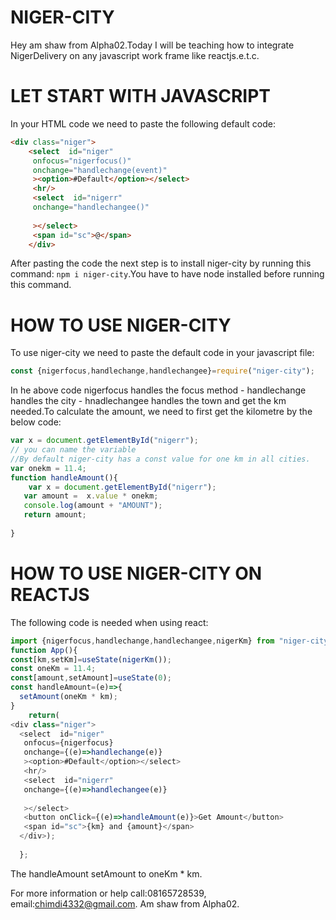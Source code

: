 # NIGER-CITY
Hey am shaw from Alpha02.Today I will be teaching how to integrate NigerDelivery on any javascript work frame like reactjs.e.t.c.
# LET START WITH JAVASCRIPT
In your HTML code we need to paste the following default code:
```html
<div class="niger">
    <select  id="niger"
     onfocus="nigerfocus()" 
     onchange="handlechange(event)"
     ><option>#Default</option></select>
     <hr/>
     <select  id="nigerr"
     onchange="handlechangee()"
     
     ></select>
     <span id="sc">@</span>
    </div>
```
 After pasting the code the next step is to install niger-city by running this command: ```npm i niger-city```.You have to have node installed before running this command.
 # HOW TO USE NIGER-CITY 
 To use niger-city we need to paste the default code in your javascript file:
 ```js
 const {nigerfocus,handlechange,handlechangee}=require("niger-city");
 ```
  In he above code nigerfocus handles the focus method - handlechange handles the city - hnadlechangee handles the town and get the km needed.To calculate
  the amount, we need to first get the kilometre by the below code:
  ```js
  var x = document.getElementById("nigerr");
  // you can name the variable
  //By default niger-city has a const value for one km in all cities.
  var onekm = 11.4;
  function handleAmount(){
      var x = document.getElementById("nigerr");
     var amount =  x.value * onekm;
     console.log(amount + "AMOUNT");
     return amount;
     
  }
  ```
  # HOW TO USE NIGER-CITY ON REACTJS
  The following  code is needed when using react:
  ```js
  import {nigerfocus,handlechange,handlechangee,nigerKm} from "niger-city";
  function App(){
const[km,setKm]=useState(nigerKm());
const oneKm = 11.4;
const[amount,setAmount]=useState(0);
const handleAmount=(e)=>{
    setAmount(oneKm * km);
}
      return(
<div class="niger">
    <select  id="niger"
     onfocus={nigerfocus} 
     onchange={(e)=>handlechange(e)}
     ><option>#Default</option></select>
     <hr/>
     <select  id="nigerr"
     onchange={(e)=>handlechangee(e)}
     
     ></select>
     <button onClick={(e)=>handleAmount(e)}>Get Amount</button>
     <span id="sc">{km} and {amount}</span>
    </div>);
    
    };
```
 The handleAmount setAmount to oneKm * km.

  For more information or help call:08165728539,       email:chimdi4332@gmail.com.
      Am shaw from Alpha02.
   
